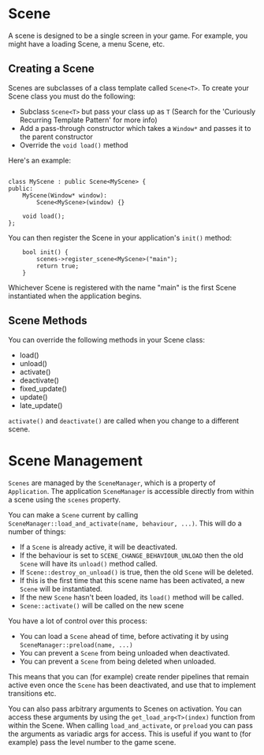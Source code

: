
# Scene

A scene is designed to be a single screen in your game. For example, you might have a loading Scene, a menu Scene, etc.

## Creating a Scene

Scenes are subclasses of a class template called `Scene<T>`. To create your Scene class you must do the following:

 - Subclass `Scene<T>` but pass your class up as `T` (Search for the 'Curiously Recurring Template Pattern' for more info)
 - Add a pass-through constructor which takes a `Window*` and passes it to the parent constructor
 - Override the `void load()` method

Here's an example:

```

class MyScene : public Scene<MyScene> {
public:
    MyScene(Window* window):
        Scene<MyScene>(window) {}

    void load();
};

```

You can then register the Scene in your application's `init()` method:


```
    bool init() {
        scenes->register_scene<MyScene>("main");
        return true;
    }
```

Whichever Scene is registered with the name "main" is the first Scene instantiated when the application begins.

## Scene Methods

You can override the following methods in your Scene class:

 - load()
 - unload()
 - activate()
 - deactivate()
 - fixed_update()
 - update()
 - late_update()

`activate()` and `deactivate()` are called when you change to a different scene.

# Scene Management

`Scenes` are managed by the `SceneManager`, which is a property of `Application`. The application `SceneManager` is accessible directly from within a scene using the `scenes` property.

You can make a `Scene` current by calling `SceneManager::load_and_activate(name, behaviour, ...)`. This will do a number of things:

 - If a `Scene` is already active, it will be deactivated.
 - If the behaviour is set to `SCENE_CHANGE_BEHAVIOUR_UNLOAD` then the old `Scene` will have its `unload()` method called. 
 - If `Scene::destroy_on_unload()` is true, then the old `Scene` will be deleted.
 - If this is the first time that this scene name has been activated, a new `Scene` will be instantiated.
 - If the new `Scene` hasn't been loaded, its `load()` method will be called.
 - `Scene::activate()` will be called on the new scene

You have a lot of control over this process:

 - You can load a `Scene` ahead of time, before activating it by using `SceneManager::preload(name, ...)`
 - You can prevent a `Scene` from being unloaded when deactivated.
 - You can prevent a `Scene` from being deleted when unloaded.
 
This means that you can (for example) create render pipelines that remain active even
once the `Scene` has been deactivated, and use that to implement transitions etc.

You can also pass arbitrary arguments to Scenes on activation. You can access these arguments by using the `get_load_arg<T>(index)` function from within the Scene. When calling `load_and_activate`, or `preload` you can pass the arguments as variadic args for access. This is useful if you want to (for example) pass the level number to the game scene.

